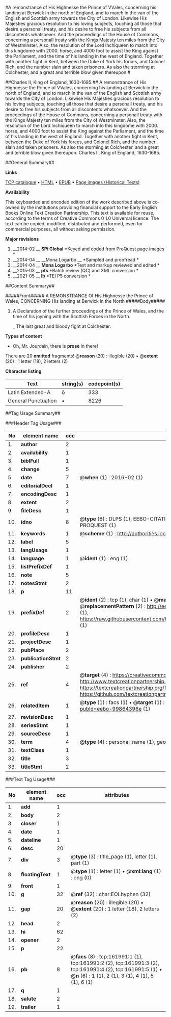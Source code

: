 #A remonstrance of His Highnesse the Prince of VVales, concerning his landing at Berwick in the north of England, and to march in the van of the English and Scottish army towards the City of London. Likewise His Majesties gracious resolution to his loving subjects, touching all those that desire a personall treaty, and his desire to free his subjects from all discontents whatsoever. And the proceedings of the House of Commons, concerning a personall treaty with the Kings Majesty ten miles from the City of Westminster. Also, the resolution of the Lord Inchiqueen to march into this kingdome with 2000. horse, and 4000 foot to assist the King against the Parliament, and the time of his landing in the west of England. Together with another fight in Kent, between the Duke of York his forces, and Colonel Rich, and the number slain and taken prisoners. As also the storming at Colchester, and a great and terrible blow given thereupon.#

##Charles II, King of England, 1630-1685.##
A remonstrance of His Highnesse the Prince of VVales, concerning his landing at Berwick in the north of England, and to march in the van of the English and Scottish army towards the City of London. Likewise His Majesties gracious resolution to his loving subjects, touching all those that desire a personall treaty, and his desire to free his subjects from all discontents whatsoever. And the proceedings of the House of Commons, concerning a personall treaty with the Kings Majesty ten miles from the City of Westminster. Also, the resolution of the Lord Inchiqueen to march into this kingdome with 2000. horse, and 4000 foot to assist the King against the Parliament, and the time of his landing in the west of England. Together with another fight in Kent, between the Duke of York his forces, and Colonel Rich, and the number slain and taken prisoners. As also the storming at Colchester, and a great and terrible blow given thereupon.
Charles II, King of England, 1630-1685.

##General Summary##

**Links**

[TCP catalogue](http://www.ota.ox.ac.uk/tcp/)  • 
[HTML](http://tei.it.ox.ac.uk/tcp/Texts-HTML/free/A79/A79386.html)  • 
[EPUB](http://tei.it.ox.ac.uk/tcp/Texts-EPUB/free/A79/A79386.epub) • 
[Page images (Historical Texts)](https://historicaltexts.jisc.ac.uk/eebo-99864396e)

**Availability**

This keyboarded and encoded edition of the work described above is co-owned by the
    institutions providing financial support to the Early English Books Online Text Creation
    Partnership. This text is available for reuse, according to the terms of  Creative Commons 0 1.0 Universal
    licence. The text can be copied, modified, distributed and performed, even for commercial
    purposes, all without asking permission.

**Major revisions**

1. __2014-02 __ __SPi Global__ *Keyed and coded from ProQuest page images *
1. __2014-04 __ __Mona Logarbo __ *Sampled and proofread *
1. __2014-04 __ __Mona Logarbo__ *Text and markup reviewed and edited *
1. __2015-03 __ __pfs__ *Batch review (QC) and XML conversion *
1. __2021-05 __ __lb__ *TEI P5 conversion *

##Content Summary##

#####Front#####
A REMONSTRANCE Of His Highnesse the Prince of Wales, CONCERNING His landing at Berwick in the North 
#####Body#####

1. A Declaration of the further proceedings of the Prince of Wales, and the time of his joyning with the Scottish Forces in the North.

    _ The last great and bloody fight at Colchester.

**Types of content**

  * Oh, Mr. Jourdain, there is **prose** in there!

There are 20 **omitted** fragments! 
 @__reason__ (20) : illegible (20)  •  @__extent__ (20) : 1 letter (18), 2 letters (2)

**Character listing**


|Text|string(s)|codepoint(s)|
|---|---|---|
|Latin Extended-A|ō|333|
|General Punctuation|•|8226|

##Tag Usage Summary##

###Header Tag Usage###

|No|element name|occ|attributes|
|---|---|---|---|
|1.|__author__|2||
|2.|__availability__|1||
|3.|__biblFull__|1||
|4.|__change__|5||
|5.|__date__|7| @__when__ (1) : 2016-02 (1)|
|6.|__editorialDecl__|1||
|7.|__encodingDesc__|1||
|8.|__extent__|2||
|9.|__fileDesc__|1||
|10.|__idno__|8| @__type__ (8) : DLPS (1), EEBO-CITATION (1), VID (1), EEBO-PROQUEST (1), STC (3), PROQUEST (1)|
|11.|__keywords__|1| @__scheme__ (1) : http://authorities.loc.gov/ (1)|
|12.|__label__|5||
|13.|__langUsage__|1||
|14.|__language__|1| @__ident__ (1) : eng (1)|
|15.|__listPrefixDef__|1||
|16.|__note__|5||
|17.|__notesStmt__|2||
|18.|__p__|11||
|19.|__prefixDef__|2| @__ident__ (2) : tcp (1), char (1)  •  @__matchPattern__ (2) : ([0-9\-]+):([0-9IVX]+) (1), (.+) (1)  •  @__replacementPattern__ (2) : http://eebo.chadwyck.com/downloadtiff?vid=$1&page=$2 (1), https://raw.githubusercontent.com/textcreationpartnership/Texts/master/tcpchars.xml#$1 (1)|
|20.|__profileDesc__|1||
|21.|__projectDesc__|1||
|22.|__pubPlace__|2||
|23.|__publicationStmt__|2||
|24.|__publisher__|2||
|25.|__ref__|4| @__target__ (4) : https://creativecommons.org/publicdomain/zero/1.0/ (1), http://www.textcreationpartnership.org/docs/. (1), https://textcreationpartnership.org/faq/#faq05 (1), https://github.com/textcreationpartnership (1)|
|26.|__relatedItem__|1| @__type__ (1) : facs (1)  •  @__target__ (1) : https://data.historicaltexts.jisc.ac.uk/view?pubId=eebo-99864396e (1)|
|27.|__revisionDesc__|1||
|28.|__seriesStmt__|1||
|29.|__sourceDesc__|1||
|30.|__term__|4| @__type__ (4) : personal_name (1), geographic_name (3)|
|31.|__textClass__|1||
|32.|__title__|3||
|33.|__titleStmt__|2||


###Text Tag Usage###

|No|element name|occ|attributes|
|---|---|---|---|
|1.|__add__|1||
|2.|__body__|2||
|3.|__closer__|1||
|4.|__date__|1||
|5.|__dateline__|1||
|6.|__desc__|20||
|7.|__div__|3| @__type__ (3) : title_page (1), letter (1), part (1)|
|8.|__floatingText__|1| @__type__ (1) : letter (1)  •  @__xml:lang__ (1) : eng (0)|
|9.|__front__|1||
|10.|__g__|32| @__ref__ (32) : char:EOLhyphen (32)|
|11.|__gap__|20| @__reason__ (20) : illegible (20)  •  @__extent__ (20) : 1 letter (18), 2 letters (2)|
|12.|__head__|2||
|13.|__hi__|62||
|14.|__opener__|2||
|15.|__p__|22||
|16.|__pb__|8| @__facs__ (8) : tcp:161991:1 (1), tcp:161991:2 (2), tcp:161991:3 (2), tcp:161991:4 (2), tcp:161991:5 (1)  •  @__n__ (6) : 1 (1), 2 (1), 3 (1), 4 (1), 5 (1), 6 (1)|
|17.|__q__|1||
|18.|__salute__|2||
|19.|__trailer__|1||
